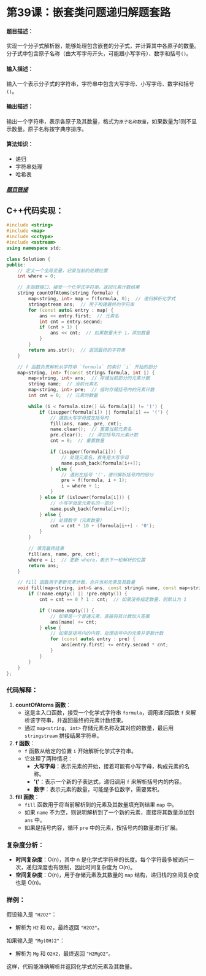 # 第39课：嵌套类问题递归解题套路

#### 题目描述：

实现一个分子式解析器，能够处理包含嵌套的分子式，并计算其中各原子的数量。分子式中包含原子名称（由大写字母开头，可能跟小写字母）、数字和括号`()`。

#### 输入描述：

输入一个表示分子式的字符串，字符串中包含大写字母、小写字母、数字和括号`()`。

#### 输出描述：

输出一个字符串，表示各原子及其数量，格式为`原子名称数量`，如果数量为1则不显示数量。原子名称按字典序排序。

#### 算法知识：

- 递归
- 字符串处理
- 哈希表

##### [题目链接](https://leetcode.cn/problems/number-of-atoms/)

## C++代码实现：

```cpp
#include <string>
#include <map>
#include <cctype>
#include <sstream>
using namespace std;

class Solution {
public:
    // 定义一个全局变量，记录当前的处理位置
    int where = 0;

    // 主函数接口，接受一个化学式字符串，返回元素计数结果
    string countOfAtoms(string formula) {
        map<string, int> map = f(formula, 0);  // 递归解析化学式
        stringstream ans;  // 用于构建最终的字符串
        for (const auto& entry : map) {
            ans << entry.first;  // 元素名
            int cnt = entry.second;
            if (cnt > 1) {
                ans << cnt;  // 如果数量大于 1，添加数量
            }
        }
        return ans.str();  // 返回最终的字符串
    }

    // f 函数负责解析从字符串 `formula` 的索引 `i` 开始的部分
    map<string, int> f(const string& formula, int i) {
        map<string, int> ans;  // 存储当前部分的元素计数
        string name;  // 当前元素名
        map<string, int> pre;  // 临时存储括号内的元素计数
        int cnt = 0;  // 元素的数量

        while (i < formula.size() && formula[i] != ')') {
            if (isupper(formula[i]) || formula[i] == '(') {
                // 遇到大写字母或左括号时
                fill(ans, name, pre, cnt);
                name.clear();  // 重置当前元素名
                pre.clear();  // 清空括号内元素计数
                cnt = 0;  // 重置数量

                if (isupper(formula[i])) {
                    // 处理元素名，首先是大写字母
                    name.push_back(formula[i++]);
                } else {
                    // 遇到左括号 '('，递归解析括号内的部分
                    pre = f(formula, i + 1);
                    i = where + 1;
                }
            } else if (islower(formula[i])) {
                // 小写字母是元素名的一部分
                name.push_back(formula[i++]);
            } else {
                // 处理数字（元素数量）
                cnt = cnt * 10 + (formula[i++] - '0');
            }
        }

        // 填充最终结果
        fill(ans, name, pre, cnt);
        where = i;  // 更新 where，表示下一轮解析的位置
        return ans;
    }

    // fill 函数用于更新元素计数，合并当前元素及其数量
    void fill(map<string, int>& ans, const string& name, const map<string, int>& pre, int cnt) {
        if (!name.empty() || !pre.empty()) {
            cnt = cnt == 0 ? 1 : cnt;  // 如果没有指定数量，则默认为 1

            if (!name.empty()) {
                // 如果是一个普通元素，直接将其计数加入答案
                ans[name] += cnt;
            } else {
                // 如果是括号内的内容，处理括号中的元素并更新计数
                for (const auto& entry : pre) {
                    ans[entry.first] += entry.second * cnt;
                }
            }
        }
    }
};
```

### 代码解释：

1. **countOfAtoms 函数**：
   - 这是主入口函数，接受一个化学式字符串 `formula`，调用递归函数 `f` 来解析该字符串，并返回最终的元素计数结果。
   - 通过 `map<string, int>` 存储元素名称及其对应的数量，最后用 `stringstream` 拼接结果字符串。
2. **f 函数**：
   - `f` 函数从给定的位置 `i` 开始解析化学式字符串。
   - 它处理了两种情况：
     - **大写字母**：表示元素的开始，接着可能有小写字母，构成元素的名称。
     - **'('**：表示一个新的子表达式，递归调用 `f` 来解析括号内的内容。
     - **数字**：表示元素的数量，可能是多位数字，需要累积。
3. **fill 函数**：
   - `fill` 函数用于将当前解析到的元素及其数量填充到结果 `map` 中。
   - 如果 `name` 不为空，则说明解析到了一个新的元素，直接将其数量添加到 `ans` 中。
   - 如果是括号内容，循环 `pre` 中的元素，按括号内的数量进行扩展。

### 复杂度分析：

- **时间复杂度**：O(n)，其中 n 是化学式字符串的长度。每个字符最多被访问一次，递归深度也有限制，因此时间复杂度为 O(n)。
- **空间复杂度**：O(n)，用于存储元素及其数量的 `map` 结构，递归栈的空间复杂度也是 O(n)。

### 样例：

假设输入是 `"H2O2"`：

- 解析为 `H2` 和 `O2`，最终返回 `"H2O2"`。

如果输入是 `"Mg(OH)2"`：

- 解析为 `Mg` 和 `O2H2`，最终返回 `"H2MgO2"`。

这样，代码能准确解析并返回化学式的元素及其数量。

